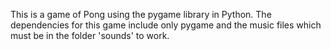 This is a game of Pong using the pygame library in Python.  The dependencies
for this game include only pygame and the music files which must be in the folder
'sounds' to work.
